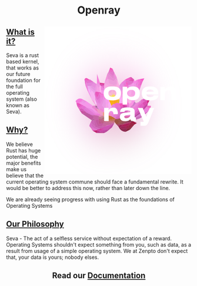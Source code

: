 # <p align="center">Openray</p>

<img align="right" width="400" height="400" src="https://github.com/JackGannonUK/openray/blob/main/img/logo.svg">

## **<ins>What is it?</ins>**

Seva is a rust based kernel, that works as our future foundation for the full operating system (also known as Seva).

## **<ins>Why?</ins>**

We believe Rust has huge potential, the major benefits make us believe that the current operating
system commune should face a fundamental rewrite. It would be better to address this now, rather than later down the line.

We are already seeing progress with using Rust as the foundations of Operating Systems

## **<ins>Our Philosophy</ins>**

Seva - The act of a selfless service without expectation of a reward. Operating Systems shouldn't expect something from you, such as data, as a result from usage of a simple operating system. We at Zenpto don't expect that, your data is yours; nobody elses.

## <p align="center">**Read our <a href="https://github.com/JackGannonUK/Seva/blob/main/documentation.md">Documentation</a>**</p>
